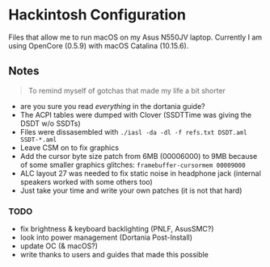 # Hackintosh Configuration

Files that allow me to run macOS on my Asus N550JV laptop. Currently I am using OpenCore (0.5.9) with macOS Catalina (10.15.6).

## Notes

> To remind myself of gotchas that made my life a bit shorter

- are you sure you read _everything_ in the dortania guide?
- The ACPI tables were dumped with Clover (SSDTTime was giving the DSDT w/o SSDTs)
- Files were dissasembled with `./iasl -da -dl -f refs.txt DSDT.aml SSDT-*.aml`
- Leave CSM on to fix graphics
- Add the cursor byte size patch from 6MB (00006000) to 9MB because of some smaller graphics glitches: `framebuffer-cursormem 00009000`
- ALC layout 27 was needed to fix static noise in headphone jack (internal speakers worked with some others too)
- Just take your time and write your own patches (it is not that hard)


### TODO

- fix brightness & keyboard backlighting (PNLF, AsusSMC?)
- look into power management (Dortania Post-Install)
- update OC (& macOS?)
- write thanks to users and guides that made this possible
